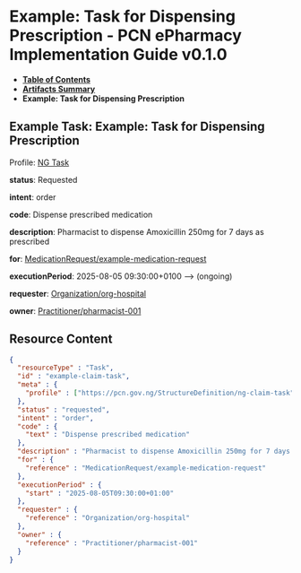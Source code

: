 # Example: Task for Dispensing Prescription - PCN ePharmacy Implementation Guide v0.1.0

* [**Table of Contents**](toc.md)
* [**Artifacts Summary**](artifacts.md)
* **Example: Task for Dispensing Prescription**

## Example Task: Example: Task for Dispensing Prescription

Profile: [NG Task](StructureDefinition-ng-claim-task.md)

**status**: Requested

**intent**: order

**code**: Dispense prescribed medication

**description**: Pharmacist to dispense Amoxicillin 250mg for 7 days as prescribed

**for**: [MedicationRequest/example-medication-request](MedicationRequest/example-medication-request)

**executionPeriod**: 2025-08-05 09:30:00+0100 --> (ongoing)

**requester**: [Organization/org-hospital](Organization/org-hospital)

**owner**: [Practitioner/pharmacist-001](Practitioner/pharmacist-001)



## Resource Content

```json
{
  "resourceType" : "Task",
  "id" : "example-claim-task",
  "meta" : {
    "profile" : ["https://pcn.gov.ng/StructureDefinition/ng-claim-task"]
  },
  "status" : "requested",
  "intent" : "order",
  "code" : {
    "text" : "Dispense prescribed medication"
  },
  "description" : "Pharmacist to dispense Amoxicillin 250mg for 7 days as prescribed",
  "for" : {
    "reference" : "MedicationRequest/example-medication-request"
  },
  "executionPeriod" : {
    "start" : "2025-08-05T09:30:00+01:00"
  },
  "requester" : {
    "reference" : "Organization/org-hospital"
  },
  "owner" : {
    "reference" : "Practitioner/pharmacist-001"
  }
}

```
